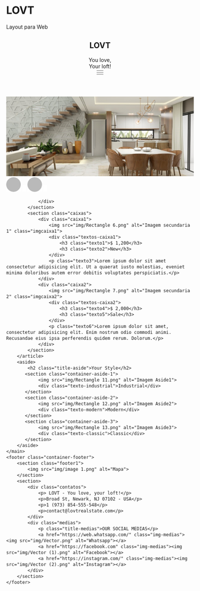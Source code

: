 # LOVT
Layout para Web
 <!DOCTYPE html>
<html lang="en">
<head>
    <meta charset="UTF-8">
    <meta http-equiv="X-UA-Compatible" content="IE=edge">
    <meta name="viewport" content="width=device-width, initial-scale=1.0">
    <title>Home</title>
    <link rel="stylesheet" href="css/style.css">
</head>
<body>
    <header class="container">
        <section>
            <div class="filho-header">
                <h1>
                    LOVT
                </h1> 
                <span class="subtitle">
                    You love, <br> Your loft!
                </span> 
            </div>
        </section>
        <section>
            <div class="menu">
                <img src="img/v.png" alt="Menu" class="barra-menu">
            </div>
        </section>
    </header>
    <main>
        <article>
            <section>
                <div>
                <img src="img/Rectangle 3.png" alt="Imagem Principal" class="img-principal">
                <img src="img/Ellipse 2.png" alt="Botao-Direito" class="botao-direito">
                <img src="img/v1 (1).png" alt="seta-direita" class="seta-direita">
                <img src="img/Ellipse 2.png" alt="Botao-Direito" class="botao-esquerdo">
                <img src="img/v1 (2).png" alt="seta-esquerda" class="seta-esquerda">

                </div>
            </section>
            <section class="caixas">
                <div class="caixa1">
                    <img src="img/Rectangle 6.png" alt="Imagem secundaria 1" class="imgcaixa1">
                    <div class="textos-caixa1">
                        <h3 class="texto1">$ 1,200</h3>
                        <h3 class="texto2">New</h3>
                    </div>
                    <p class="texto3">Lorem ipsum dolor sit amet consectetur adipisicing elit. Ut a quaerat iusto molestias, eveniet minima doloribus autem error debitis voluptates perspiciatis.</p>
                </div>
                <div class="caixa2">
                    <img src="img/Rectangle 7.png" alt="Imagem secundaria 2" class="imgcaixa2">
                    <div class="textos-caixa2">
                        <h3 class="texto4">$ 2,000</h3>
                        <h3 class="texto5">Sale</h3>
                    </div>
                    <p class="texto6">Lorem ipsum dolor sit amet, consectetur adipisicing elit. Enim nostrum odio commodi animi. Recusandae eius ipsa perferendis quidem rerum. Dolorum.</p>
                </div>
            </section>
        </article>
        <aside>
            <h2 class="title-aside">Your Style</h2>
           <section class="container-aside-1">
                <img src="img/Rectangle 11.png" alt="Imagem Aside1">
                <div class="texto-industrial">Industrial</div>
           </section>
           <section class="container-aside-2">
                <img src="img/Rectangle 12.png" alt="Imagem Aside2">
                <div class="texto-modern">Modern</div>
           </section>
           <section class="container-aside-3">
                <img src="img/Rectangle 13.png" alt="Imagem Aside3">
                <div class="texto-classic">Classic</div>
           </section>
        </aside>
    </main>
    <footer class="container-footer">
        <section class="footer1">
            <img src="img/image 1.png" alt="Mapa">
        </section>
        <section>
            <div class="contatos">
                <p> LOVT - You love, your loft!</p>
                <p>Broad St, Newark, NJ 07102 - USA</p>
                <p>1 (973) 854-555-548</p>
                <p>contact@lovtrealstate.com</p>
            </div>
            <div class="medias">
                <p class="title-medias">OUR SOCIAL MEDIAS</p>
                <a href="https://web.whatsapp.com/" class="img-medias"><img src="img/Vector.png" alt="Whatsapp"></a>
                <a href="https://facebook.com" class="img-medias"><img src="img/Vector (1).png" alt="Facebook"></a>
                <a href="https://instagram.com/" class="img-medias"><img src="img/Vector (2).png" alt="Instagram"></a>
            </div>
        </section>
    </footer>
</body>
</html>
